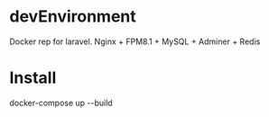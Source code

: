 # devEnvironment
Docker rep for laravel. Nginx + FPM8.1 + MySQL + Adminer + Redis

# Install
docker-compose up --build
